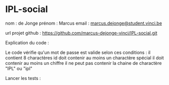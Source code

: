 # IPL-social
nom : de Jonge
prénom : Marcus
email : marcus.dejonge@student.vinci.be

url projet github : https://github.com/marcus-dejonge-vinci/IPL-social.git

Explication du code : 

Le code vérifie qu'un mot de passe est valide selon ces conditions : 
il contient 8 charactères
id doit contenir au moins un charactère spécial
il doit contenir au moins un chiffre
il ne peut pas contenir la chaine de charactère "IPL" ou "ipl"

Lancer les tests : 

